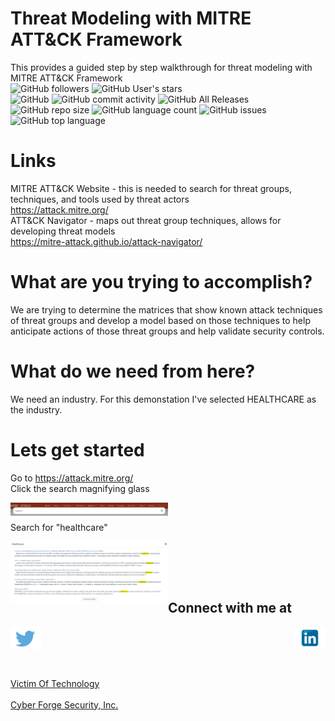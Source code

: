 # Threat Modeling with MITRE ATT&CK Framework 
This provides a guided step by step walkthrough for threat modeling with MITRE ATT&amp;CK Framework<BR />
<img alt="GitHub followers" src="https://img.shields.io/github/followers/bvoris?style=social">
<img alt="GitHub User's stars" src="https://img.shields.io/github/stars/bvoris?style=social"><BR />
<img alt="GitHub" src="https://img.shields.io/github/license/bvoris/mitreattackthreatmodeling">
<img alt="GitHub commit activity" src="https://img.shields.io/github/commit-activity/m/bvoris/mitreattackthreatmodeling">
<img alt="GitHub All Releases" src="https://img.shields.io/github/downloads/bvoris/mitreattackthreatmodeling/total">
<img alt="GitHub repo size" src="https://img.shields.io/github/repo-size/bvoris/mitreattackthreatmodeling">
<img alt="GitHub language count" src="https://img.shields.io/github/languages/count/bvoris/mitreattackthreatmodeling">
<img alt="GitHub issues" src="https://img.shields.io/github/issues/bvoris/mitreattackthreatmodeling">
<img alt="GitHub top language" src="https://img.shields.io/github/languages/top/bvoris/mitreattackthreatmodeling">


# Links
MITRE ATT&CK Website - this is needed to search for threat groups, techniques, and tools used by threat actors <BR />
https://attack.mitre.org/ <BR />
ATT&CK Navigator - maps out threat group techniques, allows for developing threat models <BR />
https://mitre-attack.github.io/attack-navigator/ <BR />

# What are you trying to accomplish?
We are trying to determine the matrices that show known attack techniques of threat groups and develop a model based on those techniques to help anticipate actions of those threat groups and help validate security controls.

# What do we need from here?
We need an industry. For this demonstation I've selected HEALTHCARE as the industry. <BR />

# Lets get started
Go to https://attack.mitre.org/ <BR />
Click the search magnifying glass <BR />

<IMG SRC="https://github.com/bvoris/mitreattackthreatmodeling/blob/main/images/01search.png?raw=true" WIDTH=50% HEIGHT=50% ALIGN=LEFT> 
<BR />
  
Search for "healthcare" 
<BR />

<IMG SRC="https://github.com/bvoris/mitreattackthreatmodeling/blob/main/images/02searchhealthcare.png?raw=true" WIDTH=50% HEIGHT=50% ALIGN=LEFT> 
<BR />
  
  
  
<BR /><BR />

## Connect with me at

<a href="https://twitter.com/HMInfoSecViking?ref_src=twsrc%5Etfw"><IMG SRC="https://github.com/bvoris/bvoris/blob/master/twitter.jpg" WIDTH=10% HEIGHT=10% ALIGN=LEFT></a>

<a href="https://www.linkedin.com/in/brad-voris" target="_blank"><IMG SRC="https://github.com/bvoris/bvoris/blob/master/linkedin.png" WIDTH=10% HEIGHT=4% ALIGN=RIGHT></a>

<BR /><BR />
<BR /><BR />

<A HREF="https://www.victimoftechnology.com">Victim Of Technology<A />
<BR /><BR />
<A HREF="https://www.cyberforgesecurity.com">Cyber Forge Security, Inc.<A />
<BR /><BR />
